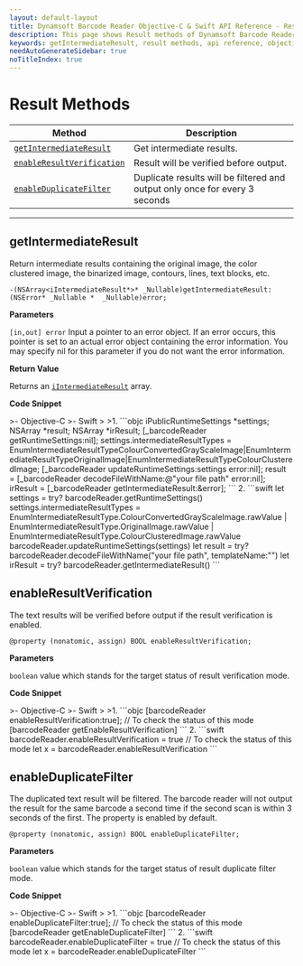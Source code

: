 ```yaml
---
layout: default-layout
title: Dynamsoft Barcode Reader Objective-C & Swift API Reference - Result Methods
description: This page shows Result methods of Dynamsoft Barcode Reader for iOS SDK.
keywords: getIntermediateResult, result methods, api reference, objective-c, oc, swift
needAutoGenerateSidebar: true
noTitleIndex: true
---
```


# Result Methods

  | Method               | Description |
  |----------------------|-------------|
  | [`getIntermediateResult`](#getintermediateresult) | Get intermediate results. |
  | [`enableResultVerification`](#enableresultverification) | Result will be verified before output. |
  | [`enableDuplicateFilter`](#enableduplicatefilter) | Duplicate results will be filtered and output only once for every 3 seconds |

  ---

## getIntermediateResult

Return intermediate results containing the original image, the color clustered image, the binarized image, contours, lines, text blocks, etc.

```objc
-(NSArray<iIntermediateResult*>* _Nullable)getIntermediateResult:(NSError* _Nullable *  _Nullable)error;
```

**Parameters**

`[in,out] error` Input a pointer to an error object. If an error occurs, this pointer is set to an actual error object containing the error information. You may specify nil for this parameter if you do not want the error information.

**Return Value**

Returns an [`iIntermediateResult`](auxiliary-iIntermediateResult.md) array.

**Code Snippet**

<div class="sample-code-prefix"></div>
>- Objective-C
>- Swift
>
>1. 
```objc
iPublicRuntimeSettings *settings;
NSArray<iTextResult *> *result;
NSArray<iIntermediateResult *> *irResult;
[_barcodeReader getRuntimeSettings:nil];
settings.intermediateResultTypes = EnumIntermediateResultTypeColourConvertedGrayScaleImage|EnumIntermediateResultTypeOriginalImage|EnumIntermediateResultTypeColourClusteredImage;
[_barcodeReader updateRuntimeSettings:settings error:nil];
result = [_barcodeReader decodeFileWithName:@"your file path" error:nil];
irResult = [_barcodeReader getIntermediateResult:&error];
```
2. 
```swift
let settings = try? barcodeReader.getRuntimeSettings()
settings.intermediateResultTypes = EnumIntermediateResultType.ColourConvertedGrayScaleImage.rawValue | EnumIntermediateResultType.OriginalImage.rawValue | EnumIntermediateResultType.ColourClusteredImage.rawValue
barcodeReader.updateRuntimeSettings(settings)
let result = try? barcodeReader.decodeFileWithName("your file path", templateName:"")
let irResult = try? barcodeReader.getIntermediateResult()
```

## enableResultVerification

The text results will be verified before output if the result verification is enabled.

```objc
@property (nonatomic, assign) BOOL enableResultVerification;
```

**Parameters**

`boolean` value which stands for the target status of result verification mode.

**Code Snippet**

<div class="sample-code-prefix"></div>
>- Objective-C
>- Swift
>
>1. 
```objc
[barcodeReader enableResultVerification:true];
// To check the status of this mode
[barcodeReader getEnableResultVerification]
```
2. 
```swift
barcodeReader.enableResultVerification = true
// To check the status of this mode
let x = barcodeReader.enableResultVerification
```

## enableDuplicateFilter

The duplicated text result will be filtered. The barcode reader will not output the result for the same barcode a second time if the second scan is within 3 seconds of the first. The property is enabled by default.

```objc
@property (nonatomic, assign) BOOL enableDuplicateFilter;
```

**Parameters**

`boolean` value which stands for the target status of result duplicate filter mode.

**Code Snippet**

<div class="sample-code-prefix"></div>
>- Objective-C
>- Swift
>
>1. 
```objc
[barcodeReader enableDuplicateFilter:true];
// To check the status of this mode
[barcodeReader getEnableDuplicateFilter]
```
2. 
```swift
barcodeReader.enableDuplicateFilter = true
// To check the status of this mode
let x = barcodeReader.enableDuplicateFilter
```
